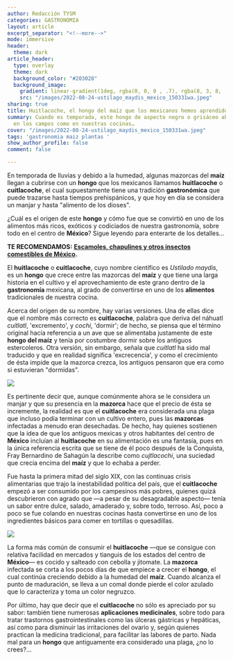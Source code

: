 ```yaml
---
author: Redacción TYSM
categories: GASTRONOMIA
layout: article
excerpt_separator: "<!--more-->"
mode: immersive
header:
  theme: dark
article_header:
  type: overlay
  theme: dark
  background_color: "#203028"
  background_image:
    gradient: linear-gradient(1deg, rgba(0, 0, 0 , .7), rgba(8, 3, 8, .9))
    src: "/images/2022-08-24-ustilago_maydis_mexico_150331wa.jpeg"
sharing: true
title: Huitlacoche, el hongo del maíz que los mexicanos hemos aprendido a disfrutar
summary: Cuando es temporada, este hongo de aspecto negro o grisáceo abunda tanto
  en los campos como en nuestras cocinas…
cover: "/images/2022-08-24-ustilago_maydis_mexico_150331wa.jpeg"
tags: 'gastronomia maiz plantas '
show_author_profile: false
comment: false

---
```

En temporada de lluvias y debido a la humedad, algunas mazorcas del **maíz** llegan a cubrirse con un **hongo** que los mexicanos llamamos **huitlacoche** o **cuitlacoche**, el cual supuestamente tiene una tradición **gastronómica** que puede trazarse hasta tiempos prehispánicos, y que hoy en día se considera un manjar y hasta "alimento de los dioses".

¿Cuál es el origen de este **hongo** y cómo fue que se convirtió en uno de los alimentos más ricos, exóticos y codiciados de nuestra gastronomía, sobre todo en el centro de **México**? Sigue leyendo para enterarte de los detalles…

**TE RECOMENDAMOS:** [**Escamoles, chapulines y otros insectos comestibles de México**](https://blog.tonoysumariachi.com/gastronomia/2022/06/09/escamoles-chapulines-y-otros-insectos-comestibles-de-mexico.html)**.**

El **huitlacoche** o **cuitlacoche**, cuyo nombre científico es _Ustilado maydis_, es un **hongo** que crece entre las mazorcas del **maíz** y que tiene una larga historia en el cultivo y el aprovechamiento de este grano dentro de la **gastronomía** mexicana, al grado de convertirse en uno de los **alimentos** tradicionales de nuestra cocina.

Acerca del origen de su nombre, hay varias versiones. Una de ellas dice que el nombre más correcto es **cuitlacoche**, palabra que deriva del náhuatl _cuítlatl_, 'excremento', y _cochi_, 'dormir'; de hecho, se piensa que el término original hacía referencia a un ave que se alimentaba justamente de este **hongo del maíz** y tenía por costumbre dormir sobre los antiguos estercoleros. Otra versión, sin embargo, señala que _cuítlatl_ ha sido mal traducido y que en realidad significa 'excrecencia', y como el crecimiento de ésta impide que la mazorca crezca, los antiguos pensaron que era como si estuvieran "dormidas".

![](https://upload.wikimedia.org/wikipedia/commons/6/66/Ustilago_maydis_de_1.jpg)

Es pertinente decir que, aunque comúnmente ahora se le considera un manjar y que su presencia en la **mazorca** hace que el precio de ésta se incremente, la realidad es que el **cuitlacoche** era considerada una plaga que incluso podía terminar con un cultivo entero, pues las **mazorcas** infectadas a menudo eran desechadas. De hecho, hay quienes sostienen que la idea de que los antiguos mexicas y otros habitantes del centro de **México** incluían al **huitlacoche** en su alimentación es una fantasía, pues en la única referencia escrita que se tiene de él poco después de la Conquista, Fray Bernardino de Sahagún la describe como _cujtlacochi_, una suciedad que crecía encima del **maíz** y que lo echaba a perder.

Fue hasta la primera mitad del siglo XIX, con las continuas crisis alimentarias que trajo la inestabilidad política del país, que el **cuitlacoche** empezó a ser consumido por los campesinos más pobres, quienes quizá descubrieron con agrado que —a pesar de su desagradable aspecto— tenía un sabor entre dulce, salado, amaderado y, sobre todo, terroso. Así, poco a poco se fue colando en nuestras cocinas hasta convertirse en uno de los ingredientes básicos para comer en tortillas o quesadillas.

![](https://upload.wikimedia.org/wikipedia/commons/thumb/5/59/Quesadilla_huitlacoche.jpg/1024px-Quesadilla_huitlacoche.jpg)

La forma más común de consumir el **huitlacoche** —que se consigue con relativa facilidad en mercados y tianguis de los estados del centro de **México**— es cocido y salteado con cebolla y jitomate. La **mazorca** infectada se corta a los pocos días de que empiece a crecer el **hongo**, el cual continúa creciendo debido a la humedad del **maíz**. Cuando alcanza el punto de maduración, se lleva a un comal donde pierde el color azulado que lo caracteriza y toma un color negruzco.

Por último, hay que decir que el **cuitlacoche** no sólo es apreciado por su sabor: también tiene numerosas **aplicaciones medicinales**, sobre todo para tratar trastornos gastrointestinales como las úlceras gástricas y hepáticas, así como para disminuir las irritaciones del ovario y, según quienes practican la medicina tradicional, para facilitar las labores de parto. Nada mal para un **hongo** que antiguamente era considerado una plaga, ¿no lo crees?…